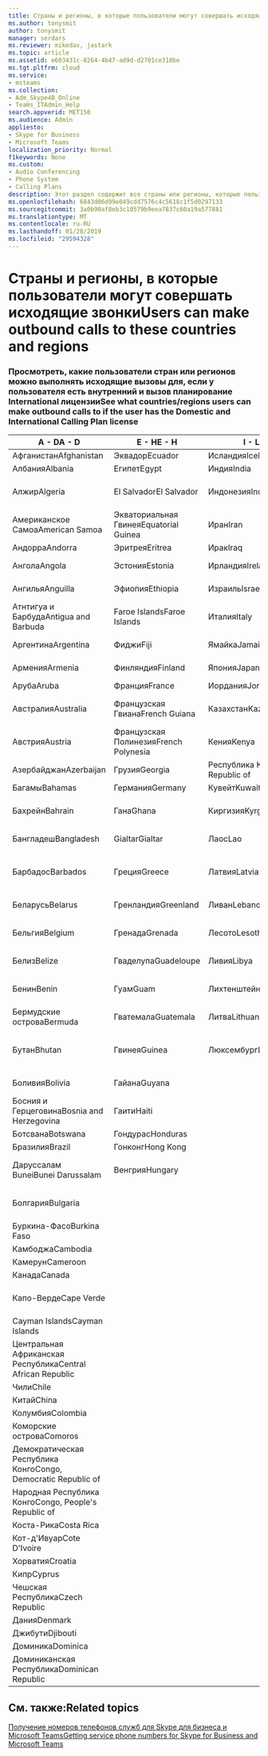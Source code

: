 ```yaml
---
title: Страны и регионы, в которые пользователи могут совершать исходящие звонки
ms.author: tonysmit
author: tonysmit
manager: serdars
ms.reviewer: mikedav, jastark
ms.topic: article
ms.assetid: e603431c-8264-4b47-ad9d-d2701ce318be
ms.tgt.pltfrm: cloud
ms.service:
- msteams
ms.collection:
- Adm_Skype4B_Online
- Teams_ITAdmin_Help
search.appverid: MET150
ms.audience: Admin
appliesto:
- Skype for Business
- Microsoft Teams
localization_priority: Normal
f1keywords: None
ms.custom:
- Audio Conferencing
- Phone System
- Calling Plans
description: Этот раздел содержит все страны или регионы, которые пользователи можно установить исходящие вызовы, если у них есть вызов планирование.
ms.openlocfilehash: 6843d06d99e049cdd7576c4c5618c1f5d0297133
ms.sourcegitcommit: 3a0b90af8eb3c10579b9eea7837c60a19a577881
ms.translationtype: MT
ms.contentlocale: ru-RU
ms.lasthandoff: 01/28/2019
ms.locfileid: "29594328"
---
```

# <a name="users-can-make-outbound-calls-to-these-countries-and-regions"></a><span data-ttu-id="e923a-103">Страны и регионы, в которые пользователи могут совершать исходящие звонки</span><span class="sxs-lookup"><span data-stu-id="e923a-103">Users can make outbound calls to these countries and regions</span></span>

### <a name="see-what-countriesregions-users-can-make-outbound-calls-to-if-the-user-has-the-domestic-and-international-calling-plan-license"></a><span data-ttu-id="e923a-104">Просмотреть, какие пользователи стран или регионов можно выполнять исходящие вызовы для, если у пользователя есть внутренний и вызов планирование International лицензии</span><span class="sxs-lookup"><span data-stu-id="e923a-104">See what countries/regions users can make outbound calls to if the user has the Domestic and International Calling Plan license</span></span>

|<span data-ttu-id="e923a-105">**A - D**</span><span class="sxs-lookup"><span data-stu-id="e923a-105">**A - D**</span></span>| <span data-ttu-id="e923a-106">**E - H**</span><span class="sxs-lookup"><span data-stu-id="e923a-106">**E - H**</span></span>|<span data-ttu-id="e923a-107">**I - L**</span><span class="sxs-lookup"><span data-stu-id="e923a-107">**I - L**</span></span>|<span data-ttu-id="e923a-108">**M - O**</span><span class="sxs-lookup"><span data-stu-id="e923a-108">**M - O**</span></span>|<span data-ttu-id="e923a-109">**P - S**</span><span class="sxs-lookup"><span data-stu-id="e923a-109">**P - S**</span></span>|<span data-ttu-id="e923a-110">**T - Z**</span><span class="sxs-lookup"><span data-stu-id="e923a-110">**T - Z**</span></span>|
---|---|---|---|---|---|
|<span data-ttu-id="e923a-111">Афганистан</span><span class="sxs-lookup"><span data-stu-id="e923a-111">Afghanistan</span></span>|<span data-ttu-id="e923a-112">Эквадор</span><span class="sxs-lookup"><span data-stu-id="e923a-112">Ecuador</span></span> |<span data-ttu-id="e923a-113">Исландия</span><span class="sxs-lookup"><span data-stu-id="e923a-113">Iceland</span></span> |<span data-ttu-id="e923a-114">Макао</span><span class="sxs-lookup"><span data-stu-id="e923a-114">Macau</span></span> |<span data-ttu-id="e923a-115">Пакистан</span><span class="sxs-lookup"><span data-stu-id="e923a-115">Pakistan</span></span> |<span data-ttu-id="e923a-116">Тайвань</span><span class="sxs-lookup"><span data-stu-id="e923a-116">Taiwan</span></span>   |
|<span data-ttu-id="e923a-117">Албания</span><span class="sxs-lookup"><span data-stu-id="e923a-117">Albania</span></span>|<span data-ttu-id="e923a-118">Египет</span><span class="sxs-lookup"><span data-stu-id="e923a-118">Egypt</span></span> |<span data-ttu-id="e923a-119">Индия</span><span class="sxs-lookup"><span data-stu-id="e923a-119">India</span></span> |<span data-ttu-id="e923a-120">Македония</span><span class="sxs-lookup"><span data-stu-id="e923a-120">Macedonia</span></span> |<span data-ttu-id="e923a-121">Палау</span><span class="sxs-lookup"><span data-stu-id="e923a-121">Palau</span></span> |<span data-ttu-id="e923a-122">Таджикистан</span><span class="sxs-lookup"><span data-stu-id="e923a-122">Tajikistan</span></span>   |
|<span data-ttu-id="e923a-123">Алжир</span><span class="sxs-lookup"><span data-stu-id="e923a-123">Algeria</span></span>|<span data-ttu-id="e923a-124">El Salvador</span><span class="sxs-lookup"><span data-stu-id="e923a-124">El Salvador</span></span> |<span data-ttu-id="e923a-125">Индонезия</span><span class="sxs-lookup"><span data-stu-id="e923a-125">Indonesia</span></span> |<span data-ttu-id="e923a-126">Малави</span><span class="sxs-lookup"><span data-stu-id="e923a-126">Malawi</span></span> |<span data-ttu-id="e923a-127">Palestinian Authority</span><span class="sxs-lookup"><span data-stu-id="e923a-127">Palestinian Authority</span></span> |<span data-ttu-id="e923a-128">Объединенная Республика Танзания</span><span class="sxs-lookup"><span data-stu-id="e923a-128">Tanzania, United Republic of</span></span>  |
|<span data-ttu-id="e923a-129">Американское Самоа</span><span class="sxs-lookup"><span data-stu-id="e923a-129">American Samoa</span></span>|<span data-ttu-id="e923a-130">Экваториальная Гвинея</span><span class="sxs-lookup"><span data-stu-id="e923a-130">Equatorial Guinea</span></span> |<span data-ttu-id="e923a-131">Иран</span><span class="sxs-lookup"><span data-stu-id="e923a-131">Iran</span></span> |<span data-ttu-id="e923a-132">Малайзия</span><span class="sxs-lookup"><span data-stu-id="e923a-132">Malaysia</span></span> |<span data-ttu-id="e923a-133">Панама</span><span class="sxs-lookup"><span data-stu-id="e923a-133">Panama</span></span> | <span data-ttu-id="e923a-134">Таиланд</span><span class="sxs-lookup"><span data-stu-id="e923a-134">Thailand</span></span>   |
|<span data-ttu-id="e923a-135">Андорра</span><span class="sxs-lookup"><span data-stu-id="e923a-135">Andorra</span></span> |<span data-ttu-id="e923a-136">Эритрея</span><span class="sxs-lookup"><span data-stu-id="e923a-136">Eritrea</span></span> |<span data-ttu-id="e923a-137">Ирак</span><span class="sxs-lookup"><span data-stu-id="e923a-137">Iraq</span></span> |<span data-ttu-id="e923a-138">Мали</span><span class="sxs-lookup"><span data-stu-id="e923a-138">Mali</span></span> |<span data-ttu-id="e923a-139">Парагвай</span><span class="sxs-lookup"><span data-stu-id="e923a-139">Paraguay</span></span> |<span data-ttu-id="e923a-140">Того</span><span class="sxs-lookup"><span data-stu-id="e923a-140">Togo</span></span>   |
|<span data-ttu-id="e923a-141">Ангола</span><span class="sxs-lookup"><span data-stu-id="e923a-141">Angola</span></span> |<span data-ttu-id="e923a-142">Эстония</span><span class="sxs-lookup"><span data-stu-id="e923a-142">Estonia</span></span> |<span data-ttu-id="e923a-143">Ирландия</span><span class="sxs-lookup"><span data-stu-id="e923a-143">Ireland</span></span> |<span data-ttu-id="e923a-144">Мальта</span><span class="sxs-lookup"><span data-stu-id="e923a-144">Malta</span></span> |<span data-ttu-id="e923a-145">Перу</span><span class="sxs-lookup"><span data-stu-id="e923a-145">Peru</span></span> | <span data-ttu-id="e923a-146">Тринидад и Тобаго</span><span class="sxs-lookup"><span data-stu-id="e923a-146">Trinidad and Tobago</span></span>  |
|<span data-ttu-id="e923a-147">Ангилья</span><span class="sxs-lookup"><span data-stu-id="e923a-147">Anguilla</span></span> |<span data-ttu-id="e923a-148">Эфиопия</span><span class="sxs-lookup"><span data-stu-id="e923a-148">Ethiopia</span></span> |<span data-ttu-id="e923a-149">Израиль</span><span class="sxs-lookup"><span data-stu-id="e923a-149">Israel</span></span> |<span data-ttu-id="e923a-150">Маршалловы Острова</span><span class="sxs-lookup"><span data-stu-id="e923a-150">Marshall Islands</span></span> | <span data-ttu-id="e923a-151">Филиппины</span><span class="sxs-lookup"><span data-stu-id="e923a-151">Philippines</span></span> | <span data-ttu-id="e923a-152">Турция</span><span class="sxs-lookup"><span data-stu-id="e923a-152">Turkey</span></span> |
|<span data-ttu-id="e923a-153">Атнтигуа и Барбуда</span><span class="sxs-lookup"><span data-stu-id="e923a-153">Antigua and Barbuda</span></span> | <span data-ttu-id="e923a-154">Faroe Islands</span><span class="sxs-lookup"><span data-stu-id="e923a-154">Faroe Islands</span></span> |<span data-ttu-id="e923a-155">Италия</span><span class="sxs-lookup"><span data-stu-id="e923a-155">Italy</span></span> |<span data-ttu-id="e923a-156">Мартиника</span><span class="sxs-lookup"><span data-stu-id="e923a-156">Martinique</span></span> |<span data-ttu-id="e923a-157">Польша</span><span class="sxs-lookup"><span data-stu-id="e923a-157">Poland</span></span> |<span data-ttu-id="e923a-158">Туркменистан</span><span class="sxs-lookup"><span data-stu-id="e923a-158">Turkmenistan</span></span> |
|<span data-ttu-id="e923a-159">Аргентина</span><span class="sxs-lookup"><span data-stu-id="e923a-159">Argentina</span></span>|<span data-ttu-id="e923a-160">Фиджи</span><span class="sxs-lookup"><span data-stu-id="e923a-160">Fiji</span></span> |<span data-ttu-id="e923a-161">Ямайка</span><span class="sxs-lookup"><span data-stu-id="e923a-161">Jamaica</span></span> |<span data-ttu-id="e923a-162">Маврикий</span><span class="sxs-lookup"><span data-stu-id="e923a-162">Mauritius</span></span> |<span data-ttu-id="e923a-163">Португалия</span><span class="sxs-lookup"><span data-stu-id="e923a-163">Portugal</span></span> |<span data-ttu-id="e923a-164">О-ва Теркс и Кайкос</span><span class="sxs-lookup"><span data-stu-id="e923a-164">Turks and Caicos</span></span>   |
|<span data-ttu-id="e923a-165">Армения</span><span class="sxs-lookup"><span data-stu-id="e923a-165">Armenia</span></span> |<span data-ttu-id="e923a-166">Финляндия</span><span class="sxs-lookup"><span data-stu-id="e923a-166">Finland</span></span> |<span data-ttu-id="e923a-167">Япония</span><span class="sxs-lookup"><span data-stu-id="e923a-167">Japan</span></span> |<span data-ttu-id="e923a-168">Майотта</span><span class="sxs-lookup"><span data-stu-id="e923a-168">Mayotte</span></span> | <span data-ttu-id="e923a-169">Пуэрто-Рико</span><span class="sxs-lookup"><span data-stu-id="e923a-169">Puerto Rico</span></span> |<span data-ttu-id="e923a-170">Уганда</span><span class="sxs-lookup"><span data-stu-id="e923a-170">Uganda</span></span>  |
|<span data-ttu-id="e923a-171">Аруба</span><span class="sxs-lookup"><span data-stu-id="e923a-171">Aruba</span></span> |<span data-ttu-id="e923a-172">Франция</span><span class="sxs-lookup"><span data-stu-id="e923a-172">France</span></span> |<span data-ttu-id="e923a-173">Иордания</span><span class="sxs-lookup"><span data-stu-id="e923a-173">Jordan</span></span> |<span data-ttu-id="e923a-174">Мексика</span><span class="sxs-lookup"><span data-stu-id="e923a-174">Mexico</span></span> |<span data-ttu-id="e923a-175">Катар</span><span class="sxs-lookup"><span data-stu-id="e923a-175">Qatar</span></span> | <span data-ttu-id="e923a-176">Украина</span><span class="sxs-lookup"><span data-stu-id="e923a-176">Ukraine</span></span>   |
|<span data-ttu-id="e923a-177">Австралия</span><span class="sxs-lookup"><span data-stu-id="e923a-177">Australia</span></span> |<span data-ttu-id="e923a-178">Французская Гвиана</span><span class="sxs-lookup"><span data-stu-id="e923a-178">French Guiana</span></span> |<span data-ttu-id="e923a-179">Казахстан</span><span class="sxs-lookup"><span data-stu-id="e923a-179">Kazakhstan</span></span> |<span data-ttu-id="e923a-180">Микронезия</span><span class="sxs-lookup"><span data-stu-id="e923a-180">Micronesia</span></span> |<span data-ttu-id="e923a-181">Реюньон</span><span class="sxs-lookup"><span data-stu-id="e923a-181">Reunion</span></span> |<span data-ttu-id="e923a-182">Объединенные Арабские Эмираты</span><span class="sxs-lookup"><span data-stu-id="e923a-182">United Arab Emirates (U.A.E)</span></span>  |
|<span data-ttu-id="e923a-183">Австрия</span><span class="sxs-lookup"><span data-stu-id="e923a-183">Austria</span></span> |<span data-ttu-id="e923a-184">Французская Полинезия</span><span class="sxs-lookup"><span data-stu-id="e923a-184">French Polynesia</span></span> |<span data-ttu-id="e923a-185">Кения</span><span class="sxs-lookup"><span data-stu-id="e923a-185">Kenya</span></span> |<span data-ttu-id="e923a-186">Молдова</span><span class="sxs-lookup"><span data-stu-id="e923a-186">Moldova, Republic of</span></span> |<span data-ttu-id="e923a-187">Румыния</span><span class="sxs-lookup"><span data-stu-id="e923a-187">Romania</span></span> |<span data-ttu-id="e923a-188">Соединенное Королевство</span><span class="sxs-lookup"><span data-stu-id="e923a-188">United Kingdom (U.K.)</span></span> |
|<span data-ttu-id="e923a-189">Азербайджан</span><span class="sxs-lookup"><span data-stu-id="e923a-189">Azerbaijan</span></span> |<span data-ttu-id="e923a-190">Грузия</span><span class="sxs-lookup"><span data-stu-id="e923a-190">Georgia</span></span> |<span data-ttu-id="e923a-191">Республика Корея</span><span class="sxs-lookup"><span data-stu-id="e923a-191">Korea, Republic of</span></span> |<span data-ttu-id="e923a-192">Монако</span><span class="sxs-lookup"><span data-stu-id="e923a-192">Monaco</span></span> | <span data-ttu-id="e923a-193">Россия</span><span class="sxs-lookup"><span data-stu-id="e923a-193">Russian Federation</span></span> |<span data-ttu-id="e923a-194">США</span><span class="sxs-lookup"><span data-stu-id="e923a-194">United States (U.S.)</span></span>  |
|<span data-ttu-id="e923a-195">Багамы</span><span class="sxs-lookup"><span data-stu-id="e923a-195">Bahamas</span></span> |<span data-ttu-id="e923a-196">Германия</span><span class="sxs-lookup"><span data-stu-id="e923a-196">Germany</span></span> |<span data-ttu-id="e923a-197">Кувейт</span><span class="sxs-lookup"><span data-stu-id="e923a-197">Kuwait</span></span> |<span data-ttu-id="e923a-198">Монголия</span><span class="sxs-lookup"><span data-stu-id="e923a-198">Mongolia</span></span> |<span data-ttu-id="e923a-199">Руанда</span><span class="sxs-lookup"><span data-stu-id="e923a-199">Rwanda</span></span> | <span data-ttu-id="e923a-200">Уругвай</span><span class="sxs-lookup"><span data-stu-id="e923a-200">Uruguay</span></span> |
|<span data-ttu-id="e923a-201">Бахрейн</span><span class="sxs-lookup"><span data-stu-id="e923a-201">Bahrain</span></span> |<span data-ttu-id="e923a-202">Гана</span><span class="sxs-lookup"><span data-stu-id="e923a-202">Ghana</span></span> |<span data-ttu-id="e923a-203">Киргизия</span><span class="sxs-lookup"><span data-stu-id="e923a-203">Kyrgyzstan</span></span> |<span data-ttu-id="e923a-204">Черногория</span><span class="sxs-lookup"><span data-stu-id="e923a-204">Montenegro</span></span> | <span data-ttu-id="e923a-205">Сент-Китс и Невис</span><span class="sxs-lookup"><span data-stu-id="e923a-205">Saint Kitts and Nevis</span></span> |<span data-ttu-id="e923a-206">Узбекистан</span><span class="sxs-lookup"><span data-stu-id="e923a-206">Uzbekistan</span></span>  |
|<span data-ttu-id="e923a-207">Бангладеш</span><span class="sxs-lookup"><span data-stu-id="e923a-207">Bangladesh</span></span> |<span data-ttu-id="e923a-208">Gialtar</span><span class="sxs-lookup"><span data-stu-id="e923a-208">Gialtar</span></span> |<span data-ttu-id="e923a-209">Лаос</span><span class="sxs-lookup"><span data-stu-id="e923a-209">Lao</span></span> |<span data-ttu-id="e923a-210">Монтсеррат</span><span class="sxs-lookup"><span data-stu-id="e923a-210">Montserrat</span></span> | <span data-ttu-id="e923a-211">Сент-Люсия</span><span class="sxs-lookup"><span data-stu-id="e923a-211">Saint Lucia</span></span> |<span data-ttu-id="e923a-212">Город-государство Ватикан</span><span class="sxs-lookup"><span data-stu-id="e923a-212">Vatican City State</span></span>  |
|<span data-ttu-id="e923a-213">Барбадос</span><span class="sxs-lookup"><span data-stu-id="e923a-213">Barbados</span></span> |<span data-ttu-id="e923a-214">Греция</span><span class="sxs-lookup"><span data-stu-id="e923a-214">Greece</span></span> |<span data-ttu-id="e923a-215">Латвия</span><span class="sxs-lookup"><span data-stu-id="e923a-215">Latvia</span></span> |<span data-ttu-id="e923a-216">Марокко</span><span class="sxs-lookup"><span data-stu-id="e923a-216">Morocco</span></span> |<span data-ttu-id="e923a-217">Сент-Винсент и Гренадины</span><span class="sxs-lookup"><span data-stu-id="e923a-217">Saint Vincent and the Grenadines</span></span> |<span data-ttu-id="e923a-218">Венесуэла</span><span class="sxs-lookup"><span data-stu-id="e923a-218">Venezuela</span></span>   |
|<span data-ttu-id="e923a-219">Беларусь</span><span class="sxs-lookup"><span data-stu-id="e923a-219">Belarus</span></span> |<span data-ttu-id="e923a-220">Гренландия</span><span class="sxs-lookup"><span data-stu-id="e923a-220">Greenland</span></span> |<span data-ttu-id="e923a-221">Ливан</span><span class="sxs-lookup"><span data-stu-id="e923a-221">Lebanon</span></span> |<span data-ttu-id="e923a-222">Мозамбик</span><span class="sxs-lookup"><span data-stu-id="e923a-222">Mozambique</span></span> | <span data-ttu-id="e923a-223">Сан-Марино</span><span class="sxs-lookup"><span data-stu-id="e923a-223">San Marino</span></span> |<span data-ttu-id="e923a-224">Вьетнам</span><span class="sxs-lookup"><span data-stu-id="e923a-224">Viet Nam</span></span>  |
|<span data-ttu-id="e923a-225">Бельгия</span><span class="sxs-lookup"><span data-stu-id="e923a-225">Belgium</span></span> |<span data-ttu-id="e923a-226">Гренада</span><span class="sxs-lookup"><span data-stu-id="e923a-226">Grenada</span></span> |<span data-ttu-id="e923a-227">Лесото</span><span class="sxs-lookup"><span data-stu-id="e923a-227">Lesotho</span></span> |<span data-ttu-id="e923a-228">Мьянма</span><span class="sxs-lookup"><span data-stu-id="e923a-228">Myanmar</span></span> | <span data-ttu-id="e923a-229">Саудовская Аравия</span><span class="sxs-lookup"><span data-stu-id="e923a-229">Saudi Arabia</span></span> | <span data-ttu-id="e923a-230">Виргинские острова (Великобритания)</span><span class="sxs-lookup"><span data-stu-id="e923a-230">Virgin Islands (British)</span></span> |
|<span data-ttu-id="e923a-231">Белиз</span><span class="sxs-lookup"><span data-stu-id="e923a-231">Belize</span></span> |<span data-ttu-id="e923a-232">Гваделупа</span><span class="sxs-lookup"><span data-stu-id="e923a-232">Guadeloupe</span></span> |<span data-ttu-id="e923a-233">Ливия</span><span class="sxs-lookup"><span data-stu-id="e923a-233">Libya</span></span> |<span data-ttu-id="e923a-234">Намибия</span><span class="sxs-lookup"><span data-stu-id="e923a-234">Namibia</span></span> |<span data-ttu-id="e923a-235">Сенегал</span><span class="sxs-lookup"><span data-stu-id="e923a-235">Senegal</span></span> | <span data-ttu-id="e923a-236">Виргинские острова (США)</span><span class="sxs-lookup"><span data-stu-id="e923a-236">Virgin Islands (U.S.)</span></span>  |
|<span data-ttu-id="e923a-237">Бенин</span><span class="sxs-lookup"><span data-stu-id="e923a-237">Benin</span></span> |<span data-ttu-id="e923a-238">Гуам</span><span class="sxs-lookup"><span data-stu-id="e923a-238">Guam</span></span> |<span data-ttu-id="e923a-239">Лихтенштейн</span><span class="sxs-lookup"><span data-stu-id="e923a-239">Liechtenstein</span></span> |<span data-ttu-id="e923a-240">Непал</span><span class="sxs-lookup"><span data-stu-id="e923a-240">Nepal</span></span> | <span data-ttu-id="e923a-241">Сербия</span><span class="sxs-lookup"><span data-stu-id="e923a-241">Serbia</span></span> | <span data-ttu-id="e923a-242">Острова Уоллис и Футуна</span><span class="sxs-lookup"><span data-stu-id="e923a-242">Wallis and Futuna Islands</span></span>  |
|<span data-ttu-id="e923a-243">Бермудские острова</span><span class="sxs-lookup"><span data-stu-id="e923a-243">Bermuda</span></span> |<span data-ttu-id="e923a-244">Гватемала</span><span class="sxs-lookup"><span data-stu-id="e923a-244">Guatemala</span></span> |<span data-ttu-id="e923a-245">Литва</span><span class="sxs-lookup"><span data-stu-id="e923a-245">Lithuania</span></span> |<span data-ttu-id="e923a-246">Нидерланды</span><span class="sxs-lookup"><span data-stu-id="e923a-246">Netherlands</span></span> |<span data-ttu-id="e923a-247">Сингапур</span><span class="sxs-lookup"><span data-stu-id="e923a-247">Singapore</span></span> |<span data-ttu-id="e923a-248">Йемен</span><span class="sxs-lookup"><span data-stu-id="e923a-248">Yemen</span></span> |
|<span data-ttu-id="e923a-249">Бутан</span><span class="sxs-lookup"><span data-stu-id="e923a-249">Bhutan</span></span> |<span data-ttu-id="e923a-250">Гвинея</span><span class="sxs-lookup"><span data-stu-id="e923a-250">Guinea</span></span> |<span data-ttu-id="e923a-251">Люксембург</span><span class="sxs-lookup"><span data-stu-id="e923a-251">Luxembourg</span></span> |<span data-ttu-id="e923a-252">Нидерландские Антильские острова</span><span class="sxs-lookup"><span data-stu-id="e923a-252">Netherlands Antilles</span></span> |<span data-ttu-id="e923a-253">Словакия</span><span class="sxs-lookup"><span data-stu-id="e923a-253">Slovakia</span></span> |<span data-ttu-id="e923a-254">Замбия</span><span class="sxs-lookup"><span data-stu-id="e923a-254">Zambia</span></span>  |
|<span data-ttu-id="e923a-255">Боливия</span><span class="sxs-lookup"><span data-stu-id="e923a-255">Bolivia</span></span> |<span data-ttu-id="e923a-256">Гайана</span><span class="sxs-lookup"><span data-stu-id="e923a-256">Guyana</span></span>| |<span data-ttu-id="e923a-257">Новая Каледония</span><span class="sxs-lookup"><span data-stu-id="e923a-257">New Caledonia</span></span> |<span data-ttu-id="e923a-258">Словения</span><span class="sxs-lookup"><span data-stu-id="e923a-258">Slovenia</span></span> |<span data-ttu-id="e923a-259">Зимбабве</span><span class="sxs-lookup"><span data-stu-id="e923a-259">Zimbabwe</span></span> |
|<span data-ttu-id="e923a-260">Босния и Герцеговина</span><span class="sxs-lookup"><span data-stu-id="e923a-260">Bosnia and Herzegovina</span></span> |<span data-ttu-id="e923a-261">Гаити</span><span class="sxs-lookup"><span data-stu-id="e923a-261">Haiti</span></span> ||<span data-ttu-id="e923a-262">Новая Зеландия</span><span class="sxs-lookup"><span data-stu-id="e923a-262">New Zealand</span></span> |<span data-ttu-id="e923a-263">Южная Африка</span><span class="sxs-lookup"><span data-stu-id="e923a-263">South Africa</span></span> | 
|<span data-ttu-id="e923a-264">Ботсвана</span><span class="sxs-lookup"><span data-stu-id="e923a-264">Botswana</span></span> |<span data-ttu-id="e923a-265">Гондурас</span><span class="sxs-lookup"><span data-stu-id="e923a-265">Honduras</span></span> ||<span data-ttu-id="e923a-266">Никарагуа</span><span class="sxs-lookup"><span data-stu-id="e923a-266">Nicaragua</span></span> |<span data-ttu-id="e923a-267">Испания</span><span class="sxs-lookup"><span data-stu-id="e923a-267">Spain</span></span> |
|<span data-ttu-id="e923a-268">Бразилия</span><span class="sxs-lookup"><span data-stu-id="e923a-268">Brazil</span></span> |<span data-ttu-id="e923a-269">Гонконг</span><span class="sxs-lookup"><span data-stu-id="e923a-269">Hong Kong</span></span> ||<span data-ttu-id="e923a-270">Нигер</span><span class="sxs-lookup"><span data-stu-id="e923a-270">Niger</span></span> |<span data-ttu-id="e923a-271">Sri Lanka</span><span class="sxs-lookup"><span data-stu-id="e923a-271">Sri Lanka</span></span> | 
|<span data-ttu-id="e923a-272">Даруссалам Bunei</span><span class="sxs-lookup"><span data-stu-id="e923a-272">Bunei Darussalam</span></span> |<span data-ttu-id="e923a-273">Венгрия</span><span class="sxs-lookup"><span data-stu-id="e923a-273">Hungary</span></span> ||<span data-ttu-id="e923a-274">Нигерия</span><span class="sxs-lookup"><span data-stu-id="e923a-274">Nigeria</span></span> |<span data-ttu-id="e923a-275">Сен-Пьер и Миклеон</span><span class="sxs-lookup"><span data-stu-id="e923a-275">St. Pierre and Miquelon</span></span> | 
|<span data-ttu-id="e923a-276">Болгария</span><span class="sxs-lookup"><span data-stu-id="e923a-276">Bulgaria</span></span> |||<span data-ttu-id="e923a-277">Северные Марианские острова</span><span class="sxs-lookup"><span data-stu-id="e923a-277">Northern Mariana Islands</span></span> |<span data-ttu-id="e923a-278">Судан</span><span class="sxs-lookup"><span data-stu-id="e923a-278">Sudan</span></span> |
|<span data-ttu-id="e923a-279">Буркина-Фасо</span><span class="sxs-lookup"><span data-stu-id="e923a-279">Burkina Faso</span></span> |||<span data-ttu-id="e923a-280">Норвегия</span><span class="sxs-lookup"><span data-stu-id="e923a-280">Norway</span></span> |<span data-ttu-id="e923a-281">Суринам</span><span class="sxs-lookup"><span data-stu-id="e923a-281">Suriname</span></span> |
|<span data-ttu-id="e923a-282">Камбоджа</span><span class="sxs-lookup"><span data-stu-id="e923a-282">Cambodia</span></span> |||<span data-ttu-id="e923a-283">Оман</span><span class="sxs-lookup"><span data-stu-id="e923a-283">Oman</span></span> |<span data-ttu-id="e923a-284">Свазиленд</span><span class="sxs-lookup"><span data-stu-id="e923a-284">Swaziland</span></span> | 
|<span data-ttu-id="e923a-285">Камерун</span><span class="sxs-lookup"><span data-stu-id="e923a-285">Cameroon</span></span> ||||<span data-ttu-id="e923a-286">Швеция</span><span class="sxs-lookup"><span data-stu-id="e923a-286">Sweden</span></span> |
|<span data-ttu-id="e923a-287">Канада</span><span class="sxs-lookup"><span data-stu-id="e923a-287">Canada</span></span> ||||<span data-ttu-id="e923a-288">Швейцария</span><span class="sxs-lookup"><span data-stu-id="e923a-288">Switzerland</span></span> | 
|<span data-ttu-id="e923a-289">Капо-Верде</span><span class="sxs-lookup"><span data-stu-id="e923a-289">Cape Verde</span></span> ||||<span data-ttu-id="e923a-290">Сирийская Арабская Республика</span><span class="sxs-lookup"><span data-stu-id="e923a-290">Syrian Arab Republic</span></span> |
|<span data-ttu-id="e923a-291">Cayman Islands</span><span class="sxs-lookup"><span data-stu-id="e923a-291">Cayman Islands</span></span> |
|<span data-ttu-id="e923a-292">Центральная Африканская Республика</span><span class="sxs-lookup"><span data-stu-id="e923a-292">Central African Republic</span></span> |
|<span data-ttu-id="e923a-293">Чили</span><span class="sxs-lookup"><span data-stu-id="e923a-293">Chile</span></span> |
|<span data-ttu-id="e923a-294">Китай</span><span class="sxs-lookup"><span data-stu-id="e923a-294">China</span></span> |
|<span data-ttu-id="e923a-295">Колумбия</span><span class="sxs-lookup"><span data-stu-id="e923a-295">Colombia</span></span> |
|<span data-ttu-id="e923a-296">Коморские острова</span><span class="sxs-lookup"><span data-stu-id="e923a-296">Comoros</span></span> |
|<span data-ttu-id="e923a-297">Демократическая Республика Конго</span><span class="sxs-lookup"><span data-stu-id="e923a-297">Congo, Democratic Republic of</span></span> |
|<span data-ttu-id="e923a-298">Народная Республика Конго</span><span class="sxs-lookup"><span data-stu-id="e923a-298">Congo, People's Republic of</span></span> |
|<span data-ttu-id="e923a-299">Коста-Рика</span><span class="sxs-lookup"><span data-stu-id="e923a-299">Costa Rica</span></span> |
|<span data-ttu-id="e923a-300">Кот-д'Ивуар</span><span class="sxs-lookup"><span data-stu-id="e923a-300">Cote D'Ivoire</span></span> |
|<span data-ttu-id="e923a-301">Хорватия</span><span class="sxs-lookup"><span data-stu-id="e923a-301">Croatia</span></span> |
|<span data-ttu-id="e923a-302">Кипр</span><span class="sxs-lookup"><span data-stu-id="e923a-302">Cyprus</span></span> |
|<span data-ttu-id="e923a-303">Чешская Республика</span><span class="sxs-lookup"><span data-stu-id="e923a-303">Czech Republic</span></span> |
|<span data-ttu-id="e923a-304">Дания</span><span class="sxs-lookup"><span data-stu-id="e923a-304">Denmark</span></span> |
|<span data-ttu-id="e923a-305">Джибути</span><span class="sxs-lookup"><span data-stu-id="e923a-305">Djibouti</span></span> |
|<span data-ttu-id="e923a-306">Доминика</span><span class="sxs-lookup"><span data-stu-id="e923a-306">Dominica</span></span> |
|<span data-ttu-id="e923a-307">Доминиканская Республика</span><span class="sxs-lookup"><span data-stu-id="e923a-307">Dominican Republic</span></span> |

## <a name="related-topics"></a><span data-ttu-id="e923a-308">См. также:</span><span class="sxs-lookup"><span data-stu-id="e923a-308">Related topics</span></span>

[<span data-ttu-id="e923a-309">Получение номеров телефонов служб для Skype для бизнеса и Microsoft Teams</span><span class="sxs-lookup"><span data-stu-id="e923a-309">Getting service phone numbers for Skype for Business and Microsoft Teams</span></span>](/SkypeForBusiness/what-is-phone-system-in-office-365/getting-service-phone-numbers)

  
 
